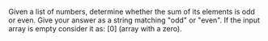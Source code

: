 Given a list of numbers, determine whether the sum of its elements is odd or even.
Give your answer as a string matching "odd" or "even".
If the input array is empty consider it as: [0] (array with a zero).
